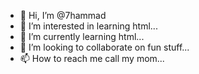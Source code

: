 - 👋 Hi, I’m @7hammad
- 👀 I’m interested in  learning html...
- 🌱 I’m currently learning html...
- 💞️ I’m looking to collaborate on fun stuff...
- 📫 How to reach me call my mom...

<!---
7hammad/7hammad is a ✨ special ✨ repository because its `README.md` (this file) appears on your GitHub profile.
You can click the Preview link to take a look at your changes.
--->
